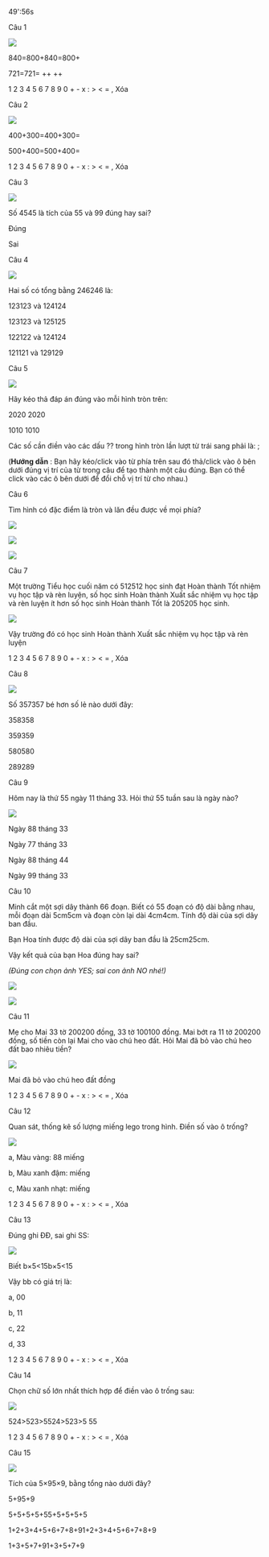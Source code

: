49':56s

Câu 1

![](https://onthi123.vn/public/uploads/1_465.png)

840=800+840=800+  

721=721=  ++  ++  

1 2 3 4 5 6 7 8 9 0 + - x : > < = , Xóa

Câu 2

![](https://onthi123.vn/public/uploads/2_324.png)

400+300=400+300=  

500+400=500+400=  

1 2 3 4 5 6 7 8 9 0 + - x : > < = , Xóa

Câu 3

![](https://onthi123.vn/public/uploads/3_319.png)

Số 4545 là tích của 55 và 99 đúng hay sai? 

Đúng

Sai

Câu 4

![](https://onthi123.vn/public/uploads/4_289.png)

Hai số có tổng bằng 246246 là:

123123 và 124124

123123 và 125125

122122 và 124124

121121 và 129129

Câu 5

![](https://onthi123.vn/public/uploads/5_286.png)

Hãy kéo thả đáp án đúng vào mỗi hình tròn trên:

2020 2020

1010 1010

Các số cần điền vào các dấu ?? trong hình tròn lần lượt từ trái sang phải là:  ;  

(**Hướng dẫn** : Bạn hãy kéo/click vào từ phía trên sau đó thả/click vào ô bên dưới đúng vị trí của từ trong câu để tạo thành một câu đúng. Bạn có thể click vào các ô bên dưới để đổi chỗ vị trí từ cho nhau.)

Câu 6

Tìm hình có đặc điểm là tròn và lăn đều được về mọi phía?

![](https://onthi123.vn/public/uploads/6a_12.png)

![](https://onthi123.vn/public/uploads/6b_15.png)

![](https://onthi123.vn/public/uploads/6c_5.png)

Câu 7

Một trường Tiểu học cuối năm có 512512 học sinh đạt Hoàn thành Tốt nhiệm vụ học tập và rèn luyện, số học sinh Hoàn thành Xuất sắc nhiệm vụ học tập và rèn luyện ít hơn số học sinh Hoàn thành Tốt là 205205 học sinh.

![](https://onthi123.vn/public/uploads/7_272.png)

Vậy trường đó có  học sinh Hoàn thành Xuất sắc nhiệm vụ học tập và rèn luyện

1 2 3 4 5 6 7 8 9 0 + - x : > < = , Xóa

Câu 8

![](https://onthi123.vn/public/uploads/8_285.png)

Số 357357 bé hơn số lẻ nào dưới đây:

358358

359359

580580

289289

Câu 9

Hôm nay là thứ 55 ngày 11 tháng 33. Hỏi thứ 55 tuần sau là ngày nào?

![](https://onthi123.vn/public/uploads/9_272.png)

Ngày 88 tháng 33 

Ngày 77 tháng 33 

Ngày 88 tháng 44 

Ngày 99 tháng 33 

Câu 10

Minh cắt một sợi dây thành 66 đoạn. Biết có 55 đoạn có độ dài bằng nhau, mỗi đoạn dài 5cm5cm và đoạn còn lại dài 4cm4cm. Tính độ dài của sợi dây ban đầu. 

Bạn Hoa tính được độ dài của sợi dây ban đầu là 25cm25cm.

Vậy kết quả của bạn Hoa đúng hay sai?

_(Đúng con chọn ảnh YES; sai con ảnh NO nhé!)_

![](https://onthi123.vn/public/uploads/10a_12.png)

![](https://onthi123.vn/public/uploads/10b_14.png)

Câu 11

Mẹ cho Mai 33 tờ 200200 đồng, 33 tờ 100100 đồng. Mai bớt ra 11 tờ 200200 đồng, số tiền còn lại Mai cho vào chú heo đất. Hỏi Mai đã bỏ vào chú heo đất bao nhiêu tiền?

![](https://onthi123.vn/public/uploads/11_111.png)

Mai đã bỏ vào chú heo đất  đồng

1 2 3 4 5 6 7 8 9 0 + - x : > < = , Xóa

Câu 12

Quan sát, thống kê số lượng miếng lego trong hình. Điền số vào ô trống?

![](https://onthi123.vn/public/uploads/12_113.png)

a, Màu vàng: 88 miếng

b, Màu xanh đậm:  miếng

c, Màu xanh nhạt:  miếng

1 2 3 4 5 6 7 8 9 0 + - x : > < = , Xóa

Câu 13

 Đúng ghi ĐĐ, sai ghi SS:

![](https://onthi123.vn/public/uploads/13_103.png)

Biết b×5<15b×5<15

Vậy bb có giá trị là:

a, 00  

b, 11  

c, 22  

d, 33  

1 2 3 4 5 6 7 8 9 0 + - x : > < = , Xóa

Câu 14

Chọn chữ số lớn nhất thích hợp để điền vào ô trống sau:

![](https://onthi123.vn/public/uploads/14_99.png)

524>523>5524>523>5  55

1 2 3 4 5 6 7 8 9 0 + - x : > < = , Xóa

Câu 15

![](https://onthi123.vn/public/uploads/15_95.png)

Tích của 5×95×9, bằng tổng nào dưới đây? 

5+95+9

5+5+5+5+55+5+5+5+5

1+2+3+4+5+6+7+8+91+2+3+4+5+6+7+8+9

1+3+5+7+91+3+5+7+9
